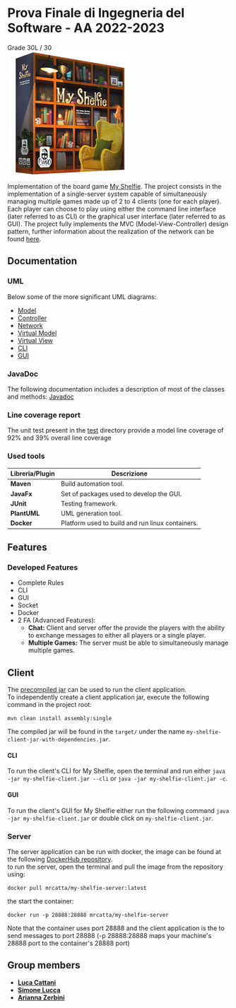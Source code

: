 # Prova Finale di Ingegneria del Software - AA 2022-2023
Grade 30L / 30 <br>
![alt text](src/main/resources/it/polimi/ingsw/View/GUI/17_MyShelfie_BGA/Publisher_material/Box%20noshadow%20280x280.png)

Implementation of the board game [My Shelfie](http://www.craniocreations.it/prodotto/my-shelfie/).
The project consists in the implementation of a single-server system capable of simultaneously managing multiple games made up of 2 to 4 clients (one for each player). Each player can choose to play using either the command line interface (later referred to as CLI) or the graphical user interface (later referred to as GUI). The project fully implements the MVC (Model-View-Controller) design pattern, further information about the realization of the network can be found [here](deliveries/NetworkDocumentation/NetworkDocumentation.md).

## Documentation

### UML

Below some of the more significant UML diagrams:

- [Model](https://github.com/SigCatta/prog-ingsw-The_Compiler_Coalition/blob/main/deliveries/UML/model.jpg)
- [Controller](https://github.com/SigCatta/prog-ingsw-The_Compiler_Coalition/blob/main/deliveries/UML/controller.jpg)
- [Network](https://github.com/SigCatta/prog-ingsw-The_Compiler_Coalition/blob/main/deliveries/UML/network.jpg)
- [Virtual Model](https://github.com/SigCatta/prog-ingsw-The_Compiler_Coalition/blob/main/deliveries/UML/virtual_model.jpg)
- [Virtual View](https://github.com/SigCatta/prog-ingsw-The_Compiler_Coalition/blob/main/deliveries/UML/virtual_view.jpg)
- [CLI](https://github.com/SigCatta/prog-ingsw-The_Compiler_Coalition/blob/main/deliveries/UML/cli.jpg)
- [GUI](https://github.com/SigCatta/prog-ingsw-The_Compiler_Coalition/blob/main/deliveries/UML/gui.jpg)

### JavaDoc

The following documentation includes a description of most of the classes and methods: [Javadoc](https://sigcatta.github.io/prog-ingsw-The_Compiler_Coalition/)

### Line coverage report

The unit test present in the [test](https://github.com/SigCatta/prog-ingsw-The_Compiler_Coalition/tree/main/src/test/java/it/polimi/ingsw) directory provide a model line coverage of 92% and 39% overall line coverage

### Used tools

| Libreria/Plugin | Descrizione                                      |
|-----------------|--------------------------------------------------|
| __Maven__       | Build automation tool.                           |
| __JavaFx__      | Set of packages used to develop the GUI.         |
| __JUnit__       | Testing framework.                               |
| __PlantUML__    | UML generation tool.                             |
| __Docker__      | Platform used to build and run linux containers. |

## Features

### Developed Features

- Complete Rules
- CLI
- GUI
- Socket
- Docker
- 2 FA (Advanced Features):
    - __Chat:__ Client and server offer the provide the players with the ability to exchange messages to either all players or a single player.
    - __Multiple Games:__ The server must be able to simultaneously manage multiple games.

## Client

The [precompiled jar](https://github.com/SigCatta/prog-ingsw-The_Compiler_Coalition/blob/main/deliveries/my-shelfie-client.jar) can be used to run the client application. <br />
To independently create a client application jar, execute the following command in the project root:

```
mvn clean install assembly:single
```

The compiled jar will be found in the ```target/``` under the name ```my-shelfie-client-jar-with-dependencies.jar```. <br />

#### CLI

To run the client's CLI for My Shelfie, open the terminal and run either ```java -jar my-shelfie-client.jar --cli``` or ```java -jar my-shelfie-client.jar -c```.

#### GUI

To run the client's GUI for My Shelfie either run the following command ```java -jar my-shelfie-client.jar``` or double click on  ```my-shelfie-client.jar```.

### Server

The server application can be run with docker, the image can be found at the following [DockerHub repository](https://hub.docker.com/repository/docker/mrcatta/my-shelfie-server/general). <br />
to run the server, open the terminal and pull the image from the repository using:

```
docker pull mrcatta/my-shelfie-server:latest
```

the start the container:

```
docker run -p 28888:28888 mrcatta/my-shelfie-server 
```

Note that the container uses port 28888 and the client application is the to send messages to port 28888 (-p 28888:28888 maps your machine's 28888 port to the container's 28888 port)

## Group members

- [__Luca Cattani__](https://github.com/SigCatta)
- [__Simone Lucca__](https://github.com/SimoneLucca2)
- [__Arianna Zerbini__](https://github.com/azerbini01)
